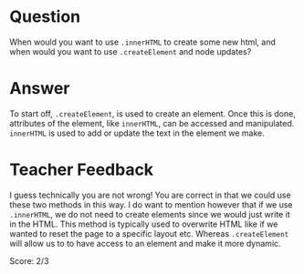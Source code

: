 # Question

When would you want to use `.innerHTML` to create some new html, and when would you want to use `.createElement` and node updates?

# Answer

To start off, `.createElement`, is used to create an element. Once this is done, attributes of the element, like `innerHTML`, can be accessed and manipulated. `innerHTML` is used to add or update the text in the element we make.

# Teacher Feedback

I guess technically you are not wrong! You are correct in that we could use these two methods in this way. I do want to mention however that if we use `.innerHTML`, we do not need to create elements since we would just write it in the HTML. This method is typically used to overwrite HTML like if we wanted to reset the page to a specific layout etc. Whereas `.createElement` will allow us to to have access to an element and make it more dynamic. 

Score: 2/3